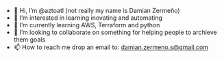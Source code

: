 - 👋 Hi, I’m @aztoatl (not really my name is Damian Zermeño)
- 👀 I’m interested in learning inovating and automating
- 🌱 I’m currently learning AWS, Terraform and python
- 💞️ I’m looking to collaborate on something for helping people to archieve them goals
- 📫 How to reach me drop an email to: damian.zermeno.s@gmail.com

<!---
aztoatl/aztoatl is a ✨ special ✨ repository because its `README.md` (this file) appears on your GitHub profile.
You can click the Preview link to take a look at your changes.
--->
